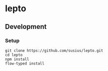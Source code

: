 # lepto

## Development
### Setup
``` shell
git clone https://github.com/susius/lepto.git
cd lepto
npm install
flow-typed install
```
